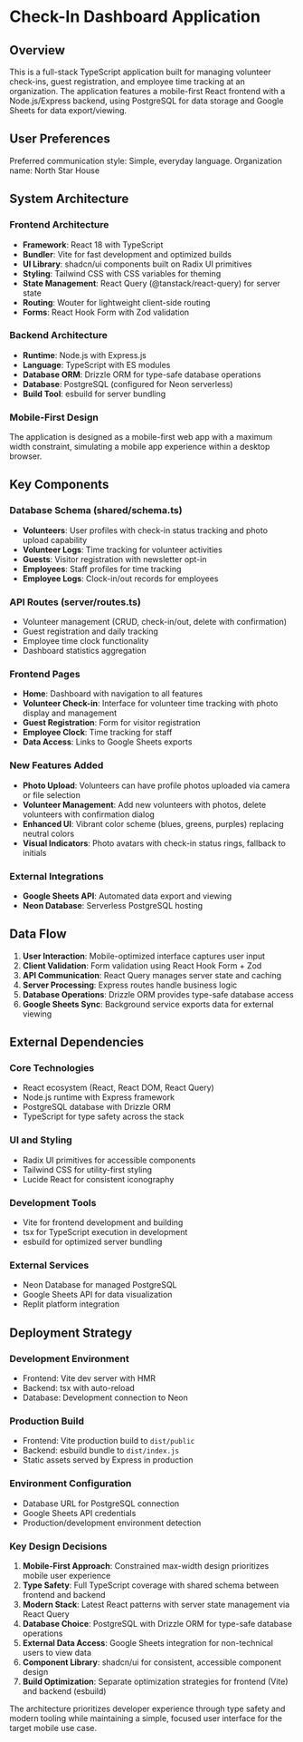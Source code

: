 # Check-In Dashboard Application

## Overview

This is a full-stack TypeScript application built for managing volunteer check-ins, guest registration, and employee time tracking at an organization. The application features a mobile-first React frontend with a Node.js/Express backend, using PostgreSQL for data storage and Google Sheets for data export/viewing.

## User Preferences

Preferred communication style: Simple, everyday language.
Organization name: North Star House

## System Architecture

### Frontend Architecture
- **Framework**: React 18 with TypeScript
- **Bundler**: Vite for fast development and optimized builds
- **UI Library**: shadcn/ui components built on Radix UI primitives
- **Styling**: Tailwind CSS with CSS variables for theming
- **State Management**: React Query (@tanstack/react-query) for server state
- **Routing**: Wouter for lightweight client-side routing
- **Forms**: React Hook Form with Zod validation

### Backend Architecture
- **Runtime**: Node.js with Express.js
- **Language**: TypeScript with ES modules
- **Database ORM**: Drizzle ORM for type-safe database operations
- **Database**: PostgreSQL (configured for Neon serverless)
- **Build Tool**: esbuild for server bundling

### Mobile-First Design
The application is designed as a mobile-first web app with a maximum width constraint, simulating a mobile app experience within a desktop browser.

## Key Components

### Database Schema (shared/schema.ts)
- **Volunteers**: User profiles with check-in status tracking and photo upload capability
- **Volunteer Logs**: Time tracking for volunteer activities
- **Guests**: Visitor registration with newsletter opt-in
- **Employees**: Staff profiles for time tracking
- **Employee Logs**: Clock-in/out records for employees

### API Routes (server/routes.ts)
- Volunteer management (CRUD, check-in/out, delete with confirmation)
- Guest registration and daily tracking
- Employee time clock functionality
- Dashboard statistics aggregation

### Frontend Pages
- **Home**: Dashboard with navigation to all features
- **Volunteer Check-in**: Interface for volunteer time tracking with photo display and management
- **Guest Registration**: Form for visitor registration
- **Employee Clock**: Time tracking for staff
- **Data Access**: Links to Google Sheets exports

### New Features Added
- **Photo Upload**: Volunteers can have profile photos uploaded via camera or file selection
- **Volunteer Management**: Add new volunteers with photos, delete volunteers with confirmation dialog
- **Enhanced UI**: Vibrant color scheme (blues, greens, purples) replacing neutral colors
- **Visual Indicators**: Photo avatars with check-in status rings, fallback to initials

### External Integrations
- **Google Sheets API**: Automated data export and viewing
- **Neon Database**: Serverless PostgreSQL hosting

## Data Flow

1. **User Interaction**: Mobile-optimized interface captures user input
2. **Client Validation**: Form validation using React Hook Form + Zod
3. **API Communication**: React Query manages server state and caching
4. **Server Processing**: Express routes handle business logic
5. **Database Operations**: Drizzle ORM provides type-safe database access
6. **Google Sheets Sync**: Background service exports data for external viewing

## External Dependencies

### Core Technologies
- React ecosystem (React, React DOM, React Query)
- Node.js runtime with Express framework
- PostgreSQL database with Drizzle ORM
- TypeScript for type safety across the stack

### UI and Styling
- Radix UI primitives for accessible components
- Tailwind CSS for utility-first styling
- Lucide React for consistent iconography

### Development Tools
- Vite for frontend development and building
- tsx for TypeScript execution in development
- esbuild for optimized server bundling

### External Services
- Neon Database for managed PostgreSQL
- Google Sheets API for data visualization
- Replit platform integration

## Deployment Strategy

### Development Environment
- Frontend: Vite dev server with HMR
- Backend: tsx with auto-reload
- Database: Development connection to Neon

### Production Build
- Frontend: Vite production build to `dist/public`
- Backend: esbuild bundle to `dist/index.js`
- Static assets served by Express in production

### Environment Configuration
- Database URL for PostgreSQL connection
- Google Sheets API credentials
- Production/development environment detection

### Key Design Decisions

1. **Mobile-First Approach**: Constrained max-width design prioritizes mobile user experience
2. **Type Safety**: Full TypeScript coverage with shared schema between frontend and backend
3. **Modern Stack**: Latest React patterns with server state management via React Query
4. **Database Choice**: PostgreSQL with Drizzle ORM for type-safe database operations
5. **External Data Access**: Google Sheets integration for non-technical users to view data
6. **Component Library**: shadcn/ui for consistent, accessible component design
7. **Build Optimization**: Separate optimization strategies for frontend (Vite) and backend (esbuild)

The architecture prioritizes developer experience through type safety and modern tooling while maintaining a simple, focused user interface for the target mobile use case.